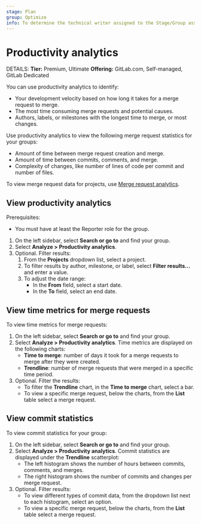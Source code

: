 ```yaml
---
stage: Plan
group: Optimize
info: To determine the technical writer assigned to the Stage/Group associated with this page, see https://handbook.gitlab.com/handbook/product/ux/technical-writing/#assignments
---
```


# Productivity analytics

DETAILS:
**Tier:** Premium, Ultimate
**Offering:** GitLab.com, Self-managed, GitLab Dedicated

You can use productivity analytics to identify:

- Your development velocity based on how long it takes for a merge request to merge.
- The most time consuming merge requests and potential causes.
- Authors, labels, or milestones with the longest time to merge, or most changes.

Use productivity analytics to view the following merge request statistics for your groups:

- Amount of time between merge request creation and merge.
- Amount of time between commits, comments, and merge.
- Complexity of changes, like number of lines of code per commit and number of files.

To view merge request data for projects, use [Merge request analytics](../analytics/merge_request_analytics.md).

## View productivity analytics

Prerequisites:

- You must have at least the Reporter role for the group.

1. On the left sidebar, select **Search or go to** and find your group.
1. Select **Analyze > Productivity analytics**.
1. Optional. Filter results:
   1. From the **Projects** dropdown list, select a project.
   1. To filter results by author, milestone, or label,
      select **Filter results...** and enter a value.
   1. To adjust the date range:
      - In the **From** field, select a start date.
      - In the **To** field, select an end date.

## View time metrics for merge requests

To view time metrics for merge requests:

1. On the left sidebar, select **Search or go to** and find your group.
1. Select **Analyze > Productivity analytics**.
   Time metrics are displayed on the following charts:
   - **Time to merge**: number of days it took for a merge requests to merge after they were created.
   - **Trendline**: number of merge requests that were merged in a specific time period.
1. Optional. Filter the results:
   - To filter the **Trendline** chart, in the **Time to merge** chart, select a bar.
   - To view a specific merge request, below the charts, from the **List** table select a merge request.

## View commit statistics

To view commit statistics for your group:

1. On the left sidebar, select **Search or go to** and find your group.
1. Select **Analyze > Productivity analytics**.
   Commit statistics are displayed under the **Trendline** scatterplot:
   - The left histogram shows the number of hours between commits, comments, and merges.
   - The right histogram shows the number of commits and changes per merge request.
1. Optional. Filter results:
   - To view different types of commit data, from the dropdown list next to each histogram, select an option.
   - To view a specific merge request, below the charts, from the **List** table select a merge request.

